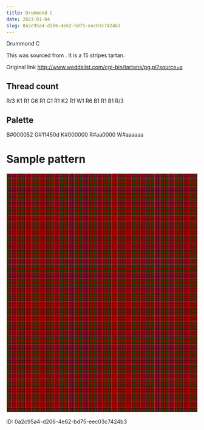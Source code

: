 ```yaml
---
title: Drummond C
date: 2023-01-04
slug: 0a2c95a4-d206-4e62-bd75-eec03c7424b3
---
```

Drummond C

This was sourced from <no value>.  It is a 15 stripes tartan.

Original link http://www.weddslist.com/cgi-bin/tartans/pg.pl?source=x

## Thread count
R/3 K1 R1 G6 R1 G1 R1 K2 R1 W1 R6 B1 R1 B1 R/3

## Palette
B#000052 G#11450d K#000000 R#aa0000 W#aaaaaa

# Sample pattern

![Tartan detail](tartan.png "R/3 K1 R1 G6 R1 G1 R1 K2 R1 W1 R6 B1 R1 B1 R/3 tartan")

ID: 0a2c95a4-d206-4e62-bd75-eec03c7424b3